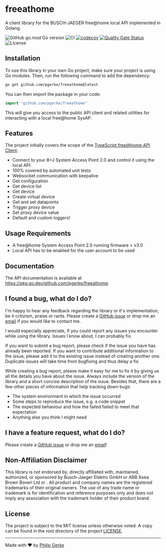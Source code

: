 # freeathome

A client library for the BUSCH-JAEGER free@home local API implemented in Golang.

![GitHub go.mod Go version](https://img.shields.io/github/go-mod/go-version/pgerke/freeathome)
![CI](https://img.shields.io/github/actions/workflow/status/pgerke/freeathome/ci.yaml?style=flat-square)
[![codecov](https://codecov.io/gh/pgerke/freeathome/branch/main/graph/badge.svg?token=UJQVXZ5PPM)](https://codecov.io/gh/pgerke/freeathome)
[![Quality Gate Status](https://sonarcloud.io/api/project_badges/measure?project=pgerke_freeathome&metric=alert_status)](https://sonarcloud.io/summary/new_code?id=pgerke_freeathome)
![License](https://img.shields.io/github/license/pgerke/freeathome?style=flat-square)

## Installation

To use this library in your own Go project, make sure your project is using Go modules. Then, run the following command to add the dependency:

```sh
go get github.com/pgerke/freeathome@latest
```

You can then import the package in your code:

```go
import "github.com/pgerke/freeathome"
```

This will give you access to the public API client and related utilities for interacting with a local free\@home SysAP.

## Features

The project initially covers the scope of the [TypeScript free@home API Client](https://github.com/pgerke/freeathome-local-api-client).

- Connect to your B+J System Access Point 2.0 and control it using the local API.
- 100% covered by automated unit tests
- Websocket communication with keepalive
- Get configuration
- Get device list
- Get device
- Create virtual device
- Get and set datapoints
- Trigger proxy device
- Set proxy device value
- Default and custom loggers!

## Usage Requirements

- A free@home System Access Point 2.0 running firmware > v3.0
- Local API has to be enabled for the user account to be used

## Documentation

The API documentation is available at https://pkg.go.dev/github.com/pgerke/freeathome.

## I found a bug, what do I do?

I'm happy to hear any feedback regarding the library or it's implementation, be it critizism, praise or rants. Please create a [GitHub issue](https://github.com/pgerke/freeathome/issues) or drop me an [email](mailto:info@philipgerke.com) if you would like to contact me.

I would especially appreciate, if you could report any issues you encounter while using the library. Issues I know about, I can probably fix.

If you want to submit a bug report, please check if the issue you have has already been reported. If you want to contribute additional information to the issue, please add it to the existing issue instead of creating another one. Duplicate issues will take time from bugfixing and thus delay a fix.

While creating a bug report, please make it easy for me to fix it by giving us all the details you have about the issue. Always include the version of the library and a short concise description of the issue. Besides that, there are a few other pieces of information that help tracking down bugs:

- The system environment in which the issue occurred
- Some steps to reproduce the issue, e.g. a code snippet
- The expected behaviour and how the failed failed to meet that expectation
- Anything else you think I might need

## I have a feature request, what do I do?

Please create a [GitHub issue](https://github.com/pgerke/freeathome/issues) or drop me an [email](mailto:info@philipgerke.com)!

## Non-Affiliation Disclaimer

This library is not endorsed by, directly affiliated with, maintained, authorized, or sponsored by Busch-Jaeger Elektro GmbH or ABB Asea Brown Boveri Ltd or . All product and company names are the registered trademarks of their original owners. The use of any trade name or trademark is for identification and reference purposes only and does not imply any association with the trademark holder of their product brand.

## License

The project is subject to the MIT license unless otherwise noted. A copy can be found in the root directory of the project [LICENSE](./LICENSE).

<hr>

Made with ❤️ by [Philip Gerke](https://github.com/pgerke)
